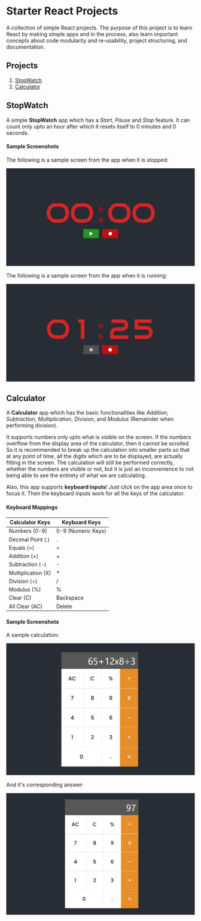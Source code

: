# Starter React Projects

A collection of simple React projects. The purpose of this project is to learn React by making simple apps and in the process, also learn important concepts about code modularity and re-usability, project structuring, and documentation.

## Projects

1. [StopWatch](#stopwatch)
2. [Calculator](#calculator)

## StopWatch

A simple **StopWatch** app which has a *Start*, *Pause* and *Stop* feature. It can count only upto an hour after which it resets itself to 0 minutes and 0 seconds.

#### Sample Screenshots

The following is a sample screen from the app when it is stopped:

![Sample Screenshot](./src/assets/img/readme_stopwatch_stopped.jpg)

The following is a sample screen from the app when it is running:

![Sample Screenshot Running](./src//assets//img/readme_stopwatch_started.jpg)

## Calculator

A **Calculator** app which has the basic functionalities like *Addition*, *Subtraction*, *Multiplication*, *Division*, and *Modulus* (Remainder when performing division).

It supports numbers only upto what is visible on the screen. If the numbers overflow from the display area of the calculator, then it cannot be scrolled. So it is recommended to break up the calculation into smaller parts so that at any point of time, all the digits which are to be displayed, are actually fitting in the screen. The calculation will still be performed correctly, whether the numbers are visible or not, but it is just an inconvenience to not being able to see the entirety of what we are calculating.

Also, this app supports **keyboard inputs**! Just click on the app area once to focus it. Then the keyboard inputs work for all the keys of the calculator.

#### Keyboard Mappings

Calculator Keys    | Keyboard Keys
-------------------|--------------
Numbers (0-9)      | 0-9 (Numeric Keys)
Decimal Point (.)  | .
Equals (=)         | =
Addition (+)       | +
Subtraction (-)    | -
Multiplication (X) | *
Division (÷)       | /
Modulus (%)        | %
Clear (C)          | Backspace
All Clear (AC)     | Delete

#### Sample Screenshots

A sample calculation:

![Calculator Calculation](./src/assets/img/readme_calculator_1.jpg)

And it's corresponding answer:

![Calculator Answer](./src/assets/img/readme_calculator_2.jpg)
